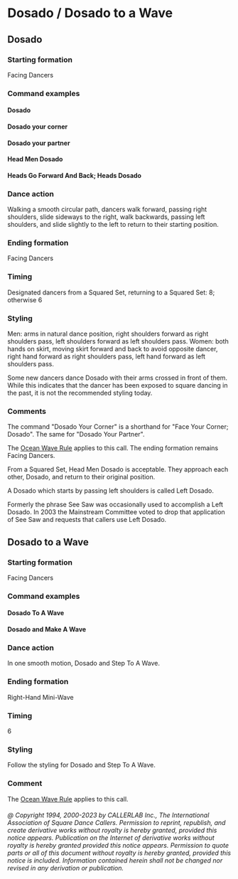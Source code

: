 
# Dosado / Dosado to a Wave

## Dosado

### Starting formation

Facing Dancers

### Command examples

#### Dosado
#### Dosado your corner
#### Dosado your partner
#### Head Men Dosado
#### Heads Go Forward And Back; Heads Dosado
### Dance action

Walking a smooth circular path, dancers walk forward, passing right shoulders, slide
sideways to the right, walk backwards, passing left shoulders, and slide slightly to the left to return to
their starting position.

### Ending formation

Facing Dancers

### Timing

Designated dancers from a Squared Set, returning to a Squared Set: 8; otherwise 6

### Styling

Men: arms in natural dance position, right shoulders forward as right shoulders pass, left
shoulders forward as left shoulders pass. Women: both hands on skirt, moving skirt forward and back
to avoid opposite dancer, right hand forward as right shoulders pass, left hand forward as left shoulders
pass.

Some new dancers dance Dosado with their arms crossed in front of them. While this indicates that
the dancer has been exposed to square dancing in the past, it is not the recommended styling today.

### Comments
 
The command "Dosado Your Corner" is a shorthand for "Face Your Corner; Dosado". The same
for "Dosado Your Partner".

The [Ocean Wave Rule](../b2/ocean_wave_rule.md) applies to this call. The ending formation remains Facing Dancers.

From a Squared Set, Head Men Dosado is acceptable. They approach each other, Dosado, and return
to their original position.

A Dosado which starts by passing left shoulders is called Left Dosado.

Formerly the phrase See Saw was occasionally used to accomplish a Left Dosado. In 2003 the
Mainstream Committee voted to drop that application of See Saw and requests that callers use Left
Dosado.

## Dosado to a Wave

### Starting formation

Facing Dancers

### Command examples

#### Dosado To A Wave
#### Dosado and Make A Wave

### Dance action

In one smooth motion, Dosado and Step To A Wave.

### Ending formation

Right-Hand Mini-Wave

### Timing

6

### Styling

Follow the styling for Dosado and Step To A Wave.

### Comment

The [Ocean Wave Rule](../b2/ocean_wave_rule.md) applies to this call.

###### @ Copyright 1994, 2000-2023 by CALLERLAB Inc., The International Association of Square Dance Callers. Permission to reprint, republish, and create derivative works without royalty is hereby granted, provided this notice appears. Publication on the Internet of derivative works without royalty is hereby granted provided this notice appears. Permission to quote parts or all of this document without royalty is hereby granted, provided this notice is included. Information contained herein shall not be changed nor revised in any derivation or publication.
